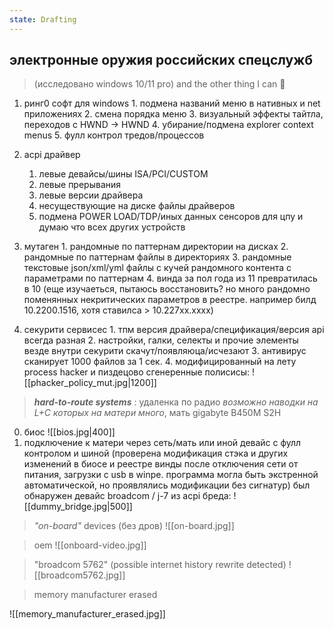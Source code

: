 ```yaml
---
state: Drafting
---
```

## электронные оружия российских спецслужб

> (исследовано windows 10/11 pro)
> and the other thing I can 🥫 

1. ринг0 софт для windows 
       1. подмена названий меню в нативных и net приложениях
       2. смена порядка меню
       3. визуальный эффекты тайтла, переходов с HWND -> HWND
       4. убирание/подмена explorer context menus 
       5. фулл контрол тредов/процессов
      
2. acpi драйвер
    1. левые девайсы/шины ISA/PCI/CUSTOM
    2. левые прерывания 
    3.  левые версии драйвера
    4. несуществующие на диске файлы драйверов
    5. подмена POWER LOAD/TDP/иных данных сенсоров для цпу и думаю что всех других устройств
    
3. мутаген
       1. рандомные по паттернам директории на дисках
       2. рандомные по паттернам файлы в директориях
       3. рандомные текстовые json/xml/yml файлы с кучей рандомного контента с параметрами по паттернам
       4. винда за пол года из 11 превратилась в 10 
           (еще изучаеться, пытаюсь восстановить? но много рандомно поменянных некритических параметров в реестре. например билд 10.2200.1516, хотя ставилса > 10.227xx.xxxx)
           
  4. секурити cервисес
          1. тпм версия драйвера/спецификация/версия api всегда разная
          2. настройки, галки, селекты и прочие элементы везде внутри секурити скачут/появляюца/исчезают
          3. антивирус сканирует 1000 файлов за 1 сек.
          4. модифицированный на лету process hacker и пиздецово сгенеренные полисисы:
              ![[phacker_policy_mut.jpg|1200]]

>  ***hard-to-route systems*** : удаленка по радио
>  *возможно наводки на L+C которых на матери много*, мать gigabyte B450M S2H 

0.  биос
			![[bios.jpg|400]]
1. подключение к матери через сеть/мать или иной девайс с фулл контролом и шиной 
		(проверена модификация стэка и других изменений в биосе и реестре винды после отключения сети от питания, загрузки с usb в winpe. программа могла быть экстренной автоматической, но проявлялись модификации без сигнатур)
    был обнаружен девайс broadcom / j-7
    из acpi бреда:
         ![[dummy_bridge.jpg|500]]
         
> _"on-board"_ devices (без дров)
![[on-board.jpg]]


> oem
![[onboard-video.jpg]]

> "broadcom 5762" (possible internet history rewrite detected)
![[broadcom5762.jpg]]

> memory manufacturer erased

![[memory_manufacturer_erased.jpg]]